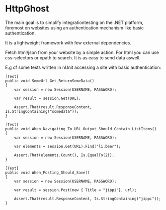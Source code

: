 # HttpGhost

The main goal is to simplify integrationtesting on the .NET platform, foremost on websites using 
an authentication mechanism like basic authentication.

It is a lightweight framework with few external dependencies.

Fetch html/json from your website by a simple action. For html you can use css-selectors or xpath to search.
It is as easy to send data aswell.

E.g of some tests written in nUnit accessing a site with basic authentication:


<pre><code>[Test]
public void SomeUrl_Get_ReturnSomeData()
{
	var session = new Session(USERNAME, PASSWORD);

	var result = session.Get(URL);

	Assert.That(result.ResponseContent, Is.StringContaining("somedata"));
}
	
[Test]
public void When_Navigating_To_URL_Output_Should_Contain_ListItems()
{
	var session = new Session(USERNAME, PASSWORD);

	var elements = session.Get(URL).Find("li.beer");

	Assert.That(elements.Count(), Is.EqualTo(2));
}

[Test]
public void When_Posting_Should_Save()
{
	var session = new Session(USERNAME, PASSWORD);

	var result = session.Post(new { Title = "jippi"}, url);

	Assert.That(result.ResponseContent, Is.StringContaining("jippi"));
}</code></pre>
